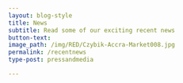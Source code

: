 ```yaml
---
layout: blog-style
title: News
subtitle: Read some of our exciting recent news
button-text:
image_path: /img/RED/Czybik-Accra-Market008.jpg
permalink: /recentnews
type-post: pressandmedia

---
```

